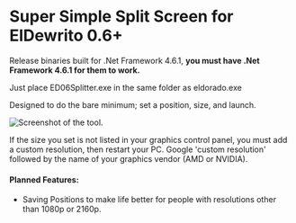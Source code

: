# Super Simple Split Screen for ElDewrito 0.6+

Release binaries built for .Net Framework 4.6.1, **you must have .Net Framework 4.6.1 for them to work.**

Just place ED06Splitter.exe in the same folder as eldorado.exe

Designed to do the bare minimum; set a position, size, and launch.

![Screenshot of the tool.](https://i.imgur.com/it7zO33.png)

If the size you set is not listed in your graphics control panel, you must add a custom resolution, then restart your PC. Google 'custom resolution' followed by the name of your graphics vendor (AMD or NVIDIA).



#### Planned Features:

- Saving Positions to make life better for people with resolutions other than 1080p or 2160p.